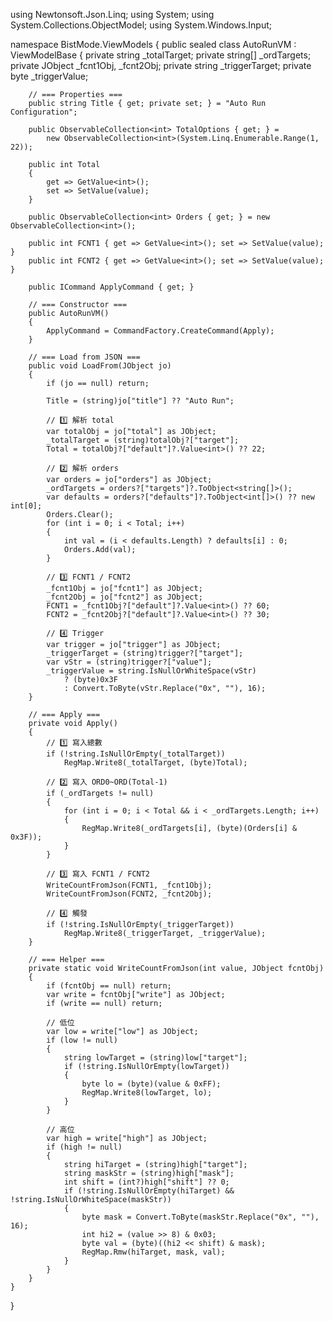 using Newtonsoft.Json.Linq;
using System;
using System.Collections.ObjectModel;
using System.Windows.Input;

namespace BistMode.ViewModels
{
    public sealed class AutoRunVM : ViewModelBase
    {
        private string _totalTarget;
        private string[] _ordTargets;
        private JObject _fcnt1Obj, _fcnt2Obj;
        private string _triggerTarget;
        private byte _triggerValue;

        // === Properties ===
        public string Title { get; private set; } = "Auto Run Configuration";

        public ObservableCollection<int> TotalOptions { get; } =
            new ObservableCollection<int>(System.Linq.Enumerable.Range(1, 22));

        public int Total
        {
            get => GetValue<int>();
            set => SetValue(value);
        }

        public ObservableCollection<int> Orders { get; } = new ObservableCollection<int>();

        public int FCNT1 { get => GetValue<int>(); set => SetValue(value); }
        public int FCNT2 { get => GetValue<int>(); set => SetValue(value); }

        public ICommand ApplyCommand { get; }

        // === Constructor ===
        public AutoRunVM()
        {
            ApplyCommand = CommandFactory.CreateCommand(Apply);
        }

        // === Load from JSON ===
        public void LoadFrom(JObject jo)
        {
            if (jo == null) return;

            Title = (string)jo["title"] ?? "Auto Run";

            // 1️⃣ 解析 total
            var totalObj = jo["total"] as JObject;
            _totalTarget = (string)totalObj?["target"];
            Total = totalObj?["default"]?.Value<int>() ?? 22;

            // 2️⃣ 解析 orders
            var orders = jo["orders"] as JObject;
            _ordTargets = orders?["targets"]?.ToObject<string[]>();
            var defaults = orders?["defaults"]?.ToObject<int[]>() ?? new int[0];
            Orders.Clear();
            for (int i = 0; i < Total; i++)
            {
                int val = (i < defaults.Length) ? defaults[i] : 0;
                Orders.Add(val);
            }

            // 3️⃣ FCNT1 / FCNT2
            _fcnt1Obj = jo["fcnt1"] as JObject;
            _fcnt2Obj = jo["fcnt2"] as JObject;
            FCNT1 = _fcnt1Obj?["default"]?.Value<int>() ?? 60;
            FCNT2 = _fcnt2Obj?["default"]?.Value<int>() ?? 30;

            // 4️⃣ Trigger
            var trigger = jo["trigger"] as JObject;
            _triggerTarget = (string)trigger?["target"];
            var vStr = (string)trigger?["value"];
            _triggerValue = string.IsNullOrWhiteSpace(vStr)
                ? (byte)0x3F
                : Convert.ToByte(vStr.Replace("0x", ""), 16);
        }

        // === Apply ===
        private void Apply()
        {
            // 1️⃣ 寫入總數
            if (!string.IsNullOrEmpty(_totalTarget))
                RegMap.Write8(_totalTarget, (byte)Total);

            // 2️⃣ 寫入 ORD0~ORD(Total-1)
            if (_ordTargets != null)
            {
                for (int i = 0; i < Total && i < _ordTargets.Length; i++)
                {
                    RegMap.Write8(_ordTargets[i], (byte)(Orders[i] & 0x3F));
                }
            }

            // 3️⃣ 寫入 FCNT1 / FCNT2
            WriteCountFromJson(FCNT1, _fcnt1Obj);
            WriteCountFromJson(FCNT2, _fcnt2Obj);

            // 4️⃣ 觸發
            if (!string.IsNullOrEmpty(_triggerTarget))
                RegMap.Write8(_triggerTarget, _triggerValue);
        }

        // === Helper ===
        private static void WriteCountFromJson(int value, JObject fcntObj)
        {
            if (fcntObj == null) return;
            var write = fcntObj["write"] as JObject;
            if (write == null) return;

            // 低位
            var low = write["low"] as JObject;
            if (low != null)
            {
                string lowTarget = (string)low["target"];
                if (!string.IsNullOrEmpty(lowTarget))
                {
                    byte lo = (byte)(value & 0xFF);
                    RegMap.Write8(lowTarget, lo);
                }
            }

            // 高位
            var high = write["high"] as JObject;
            if (high != null)
            {
                string hiTarget = (string)high["target"];
                string maskStr = (string)high["mask"];
                int shift = (int?)high["shift"] ?? 0;
                if (!string.IsNullOrEmpty(hiTarget) && !string.IsNullOrWhiteSpace(maskStr))
                {
                    byte mask = Convert.ToByte(maskStr.Replace("0x", ""), 16);
                    int hi2 = (value >> 8) & 0x03;
                    byte val = (byte)((hi2 << shift) & mask);
                    RegMap.Rmw(hiTarget, mask, val);
                }
            }
        }
    }
}